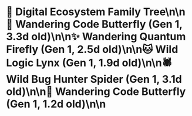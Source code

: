 # 🌳 Digital Ecosystem Family Tree\n\n🦋 Wandering Code Butterfly (Gen 1, 3.3d old)\n\n✨ Wandering Quantum Firefly (Gen 1, 2.5d old)\n\n🐱 Wild Logic Lynx (Gen 1, 1.9d old)\n\n🕷️ Wild Bug Hunter Spider (Gen 1, 3.1d old)\n\n🦋 Wandering Code Butterfly (Gen 1, 1.2d old)\n\n